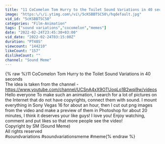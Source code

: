 ```yaml
---
title: "11 CoComelon Tom Hurry to the Toilet Sound Variations in 40 seconds"
image: "https:\/\/i.ytimg.com\/vi\/5cKSBBTSC50\/hqdefault.jpg"
vid_id: "5cKSBBTSC50"
categories: "Film-Animation"
tags: ["sound variations","cocomelon","memes"]
date: "2022-02-24T23:45:30+03:00"
vid_date: "2022-02-24T03:15:00Z"
duration: "PT40S"
viewcount: "144210"
likeCount: "157"
dislikeCount: ""
channel: "Sound Meme"
---
```

{% raw %}11 CoComelon Tom Hurry to the Toilet Sound Variations in 40 seconds<br />The idea is taken from the channel - <a rel="nofollow" target="blank" href="https://www.youtube.com/channel/UCSnA4xX9OTUoqLo1B2wqi9w/videos">https://www.youtube.com/channel/UCSnA4xX9OTUoqLo1B2wqi9w/videos</a><br />Hello everyone To make such an animation, I search for a lot of pictures on the Internet that do not have copyrights, connect them with sound. I mount everything in Sony Vegas 16 for about an hour, then I cut out png images from the video and make a preview of them in Photoshop for about 20 minutes, I think it deserves your like guys! I love you! Enjoy watching, comment and put likes so that more people see the video!<br />Copyright by SM (Sound Meme)<br />All rights reserved<br />#soundvariations​​​ #soundvariationsmeme​​​​ #meme{% endraw %}
